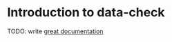 # Introduction to data-check

TODO: write [great documentation](http://jacobian.org/writing/what-to-write/)
